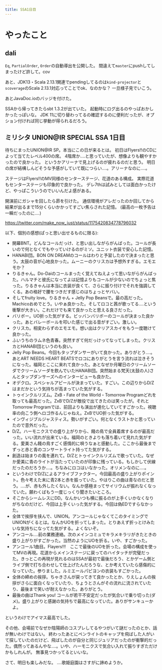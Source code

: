 ```yaml
---
title: SSA1日目
---
```


# やったこと

## dali

`Eq`, `PartialOrder`, `Order`の自動導出を公開した。
間違えて`master`にpushしてしまったけど許して。cov

あと、JDK13・Scala 2.13.1関連でpendingしてるのは`kind-projector`と`scoverage`のScala 2.13.1対応ってことでok、なのかな？
一旦様子見でいこう。

あとJavaDoc.ioのバッジを付けた。

SSAから帰ってきたらsbt 1.3.2が出ていた。
起動時にログ出るのやっぱおかしかったっぽいな。
JDK 11に切り替わってるの確認するのに便利だったが、オプション付ければ同じ挙動が得られるだろう。

## ミリシタ UNION@IR SPECIAL SSA 1日目

待ちにまったUNION@IR SP。本当にこの日が来るとは。
初日はFlyers!!のCDによって当てたレベル400の席。
4階席か‥‥と思っていたが、想像よりも観やすかったので良かった。
というかアリーナで見上げるのが疲れるのだと思う。
明日の席が結構しんどそうな予感がしていて既につらい‥‥。アリーナなのに‥‥。

ステージはFlyers!!のMV同様のセンターステージ、花道のある構成。
実際花道もセンターステージも印象的で良かった。
デレ7thは試みとしては面白かったけど、やっぱこういうのでいいんだよ感がある。

開演前にガシャを回したら昴を引けた。
通信環境がアレだったのか回してから結果が出るまで15分くらいかかってすごい焦らされた記憶。
(最高の一枚予告は一瞬だったのに‥‥)

<https://twitter.com/make_now_just/status/1175420834778796032>

以下、個別の感想(ぱっと思い出せるものに限る):

- 開幕BNT。どんなコールだっけ、と思い出しながらがんばった。コールが長いので何となくでもやっていけるのがミソ。ユニット衣装で安心した記憶。
- HANABI団。BON ON DREAMのコールはわりと予習したので決まったと思う。太鼓の音が心地良かった。ムーニーのクリスカは予想外すぎる。エモエモか？
- りるきゃん。Do-Daiのコールまったく覚えてねえよって思いながらがんばった。ハルマチと彼氏になってよは記憶よりもコールが少ないのでちょっと焦った。りるきゃんは本当に衣装が良くて、さらに振り付けでそれを強調してくる。あの格好で腰をつきだす感じのはちょっとヤバい。
- そしてfruity love。りるきゃん + Jelly Pop Beansで。最の高だった。Machicoおめでとう。いやぁ良かった。そしてロコと茜が歌ってる‥‥という衝撃が大きい。これだけでも来て良かったと思える良さだった。
- バリボー。UO折った気がする。ビッバンバリボーのコールが決まった良かった。あとバレーボールを叩いた感じで出る音がすごい。激しい。
- クリスカ。相変わらずのエモエモ。想い出はクリアスカイをもう一度聴けて良かった。
- ふいうちのラムネ色青春。突然すぎて何だっけってなってしまった。クリスカとHANABI団というのも良い。
- Jelly Pop Beans。今回もタップダンサーがいて良かった。ありがとう‥‥。あとART NEEDS HEART BEATSでロコにありがとうを言う流れは泣きそうになった。福岡とここに来れて良かった。あとなぜか月曜日のクリームソーダでクリームソーダを飲んでいたHANABI団。突然始まる梵天(太鼓の人)さんとタップダンサーズへのインタービューも良かた。
- オデクロ。スペシャルアピールが決まっていた。すごい。この辺りからD/Zはまだかという気持ちが高まっていた気がする。
- トゥインクルリズム。ZxB・Fate of the World・Tomorrow Programどれを取っても最高だった。ZxBでD/Zが敵役で出てきたのは笑ったが。それとTomorrow Programでは、前回よりも演出が進化していてすごかった。視聴率の向こう側へロゴ作るんじゃねえ。ZxBでUO折った気がする。
- インヴィジブルジャスティス。勢いがすごい。何となくラストかと思っていたので意外だった。
- D/Z。ハーモニクスでの盛り上がりから、餞の鳥で全員着席するのが最高だった。いい流れが出来ている。福岡のときよりも落ち着いて見れた気がする。愛美さん餞の鳥すごく感情的に唄うなぁと感動した。ここから最後までずっと赤と青のコンサートライト持ってた気がする。
- 創造は始まりの風を連れて。D/Zとトゥインクルリズムで歌っていた。なぜか愛美に青のライトが当たっていたのが印象に残っている。もしかして伏線だったのだろうか‥‥。ちなみにロコはいなかった。オリメンなのに‥‥。
- というわけでD/Zによるアライブファクター。今回最高の盛り上がりポイント。色々考えた末に青2本と赤を振っていた。やはりこの曲は青なのだと思う。‥‥が、赤も外したくない。なんか感極まってサイリウムが振れなくなっていた。願わくばもう一度じっくり聞きたいところ。
- そこからシームレスにDD。なんかいつも横に振るのが上手くいかなくなりがちなのだけど、今回は上手くいった気がする。今回は偽EDですらなかった。
- 全体で挨拶を挟んで、UNION。アンコールじゃなくてこのタイミングでUNIONがくるとは。なんかUOを折ってしまった。とりあえず折っとけみたいな気持ちになってた気がする。よくないぞ。
- アンコール‥‥前の業務連絡。次のメインコミュでキラメキラリがきたときの盛り上がりがすごかった。当然のようにUOを折る。いや、すごかった。
- アンコール1曲目。Flayers!!!　ここで最後のUOを折った。会場の構成を使ってMVの再現。花道からメインステージに戻ってのハイタッチが完璧だった。きっとこの再現が見れるのはSSAが最初で最後だろう、とかゲーム側とライブ側で打ち合わせして仕上げたんだろうな、とか考えていたら感傷的になっていた。参りました。ルミエールパピヨンの衣装もすごかった。
- 全体の締めの挨拶。ちゃきさんが戻ってきて良かったとか、りえしょんの挨拶がさらに面白くなっていたり、ちょうとさんがその流れに流されていたり、最後まで笑いが耐えなかった。ありがとう。
- 最後の曲はThank you! コールが若干不安定だったが気合いで乗り切った(ダメ)。盛り上がりと感謝の気持ちで最高になっていた。ありがサンキューかよ。

というわけでアイマス最高でした。

その他、会場前でなぜか陰陽師のコスプレしてるやつがいて謎だったのとか、話が無いわけではない。
終わったあとにペンライトのキャップを飛ばした人がいて探していたのだけど、飛ばしたのが自分と同じジュリアだったのが衝撃的だった。偶然ってあるんやな‥‥。いや、ハーモニクスで気合い入れて振りすぎただけかもしれんが。
無事見つかってるといいな。

さて、明日も楽しみだな。
‥‥歌姫庭園はさすがに諦めようか。
